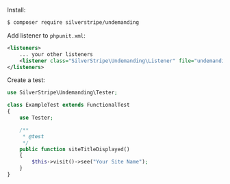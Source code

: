Install:

```sh
$ composer require silverstripe/undemanding
```

Add listener to `phpunit.xml`:

```xml
<listeners>
    ... your other listeners
    <listener class="SilverStripe\Undemanding\Listener" file="undemanding/code/Listener.php" />
</listeners>
```

Create a test:

```php
use SilverStripe\Undemanding\Tester;

class ExampleTest extends FunctionalTest
{
    use Tester;

    /**
     * @test
     */
    public function siteTitleDisplayed()
    {
        $this->visit()->see("Your Site Name");
    }
}
```
